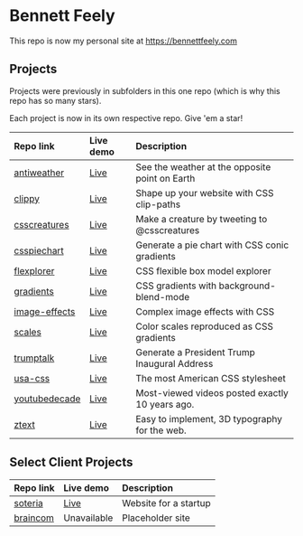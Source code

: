 # Bennett Feely

This repo is now my personal site at https://bennettfeely.com

## Projects

Projects were previously in subfolders in this one repo (which is why this repo has so many stars).

Each project is now in its own respective repo. Give 'em a star!

| Repo link                                                      | Live demo                                      | Description                                     |
| :------------------------------------------------------------- | :--------------------------------------------- | :---------------------------------------------- |
| [antiweather](https://github.com/bennettfeely/antiweather)     | [Live](https://bennettfeely.com/antiweather)   | See the weather at the opposite point on Earth  |
| [clippy](https://github.com/bennettfeely/clippy)               | [Live](https://bennettfeely.com/clippy)        | Shape up your website with CSS clip-paths       |
| [csscreatures](https://github.com/bennettfeely/csscreatures)   | [Live](https://bennettfeely.com/csscreatures)  | Make a creature by tweeting to @csscreatures    |
| [csspiechart](https://github.com/bennettfeely/csspiechart)     | [Live](https://bennettfeely.com/csspiechart)   | Generate a pie chart with CSS conic gradients   |
| [flexplorer](https://github.com/bennettfeely/flexplorer)       | [Live](https://bennettfeely.com/flexplorer)    | CSS flexible box model explorer                 |
| [gradients](https://github.com/bennettfeely/gradients)         | [Live](https://bennettfeely.com/gradients)     | CSS gradients with background-blend-mode        |
| [image-effects](https://github.com/bennettfeely/image-effects) | [Live](https://bennettfeely.com/image-effects) | Complex image effects with CSS                  |
| [scales](https://github.com/bennettfeely/scales)               | [Live](https://bennettfeely.com/scales)        | Color scales reproduced as CSS gradients        |
| [trumptalk](https://github.com/bennettfeely/trumptalk)         | [Live](https://bennettfeely.com/trumptalk)     | Generate a President Trump Inaugural Address    |
| [usa-css](https://github.com/bennettfeely/usa-css)             | [Live](https://bennettfeely.com/usacss)        | The most American CSS stylesheet                |
| [youtubedecade](https://github.com/bennettfeely/youtubedecade) | [Live](https://bennettfeely.com/youtubedecade) | Most-viewed videos posted exactly 10 years ago. |
| [ztext](https://github.com/bennettfeely/ztext)                 | [Live](https://bennettfeely.com/ztext)         | Easy to implement, 3D typography for the web.   |

## Select Client Projects

| Repo link                                            | Live demo                                 | Description           |
| :--------------------------------------------------- | :---------------------------------------- | :-------------------- |
| [soteria](https://github.com/bennettfeely/soteria)   | [Live](https://soteriaradar.netlify.app/) | Website for a startup |
| [braincom](https://github.com/bennettfeely/braincom) | Unavailable                               | Placeholder site      |
